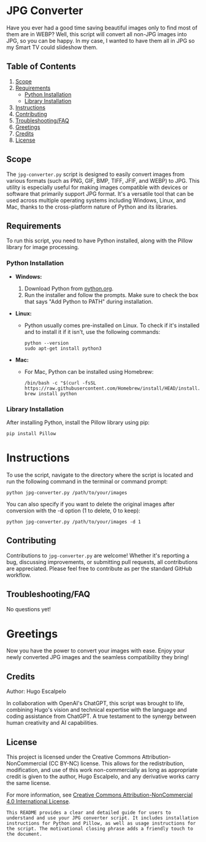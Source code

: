 # JPG Converter

Have you ever had a good time saving beautiful images only to find most of them are in WEBP? Well, this script will convert all non-JPG images into JPG, so you can be happy. In my case, I wanted to have them all in JPG so my Smart TV could slideshow them.

## Table of Contents
1. [Scope](#scope)
2. [Requirements](#requirements)
   - [Python Installation](#python-installation)
   - [Library Installation](#library-installation)
3. [Instructions](#instructions)
4. [Contributing](#contributing)
5. [Troubleshooting/FAQ](#troubleshootingfaq)
6. [Greetings](#greetings)
7. [Credits](#credits)
8. [License](#license)

## Scope

The `jpg-converter.py` script is designed to easily convert images from various formats (such as PNG, GIF, BMP, TIFF, JFIF, and WEBP) to JPG. This utility is especially useful for making images compatible with devices or software that primarily support JPG format. It's a versatile tool that can be used across multiple operating systems including Windows, Linux, and Mac, thanks to the cross-platform nature of Python and its libraries.

## Requirements

To run this script, you need to have Python installed, along with the Pillow library for image processing.

### Python Installation

- **Windows:**
  1. Download Python from [python.org](https://www.python.org/downloads/windows/).
  2. Run the installer and follow the prompts. Make sure to check the box that says "Add Python to PATH" during installation.

- **Linux:**
  - Python usually comes pre-installed on Linux. To check if it's installed and to install it if it isn't, use the following commands:
    ```
    python --version
    sudo apt-get install python3
    ```

- **Mac:**
  - For Mac, Python can be installed using Homebrew:
    ```
    /bin/bash -c "$(curl -fsSL https://raw.githubusercontent.com/Homebrew/install/HEAD/install.sh)"
    brew install python
    ```

### Library Installation

After installing Python, install the Pillow library using pip:

```
pip install Pillow
```

# Instructions

To use the script, navigate to the directory where the script is located and run the following command in the terminal or command prompt:

```
python jpg-converter.py /path/to/your/images
```

You can also specify if you want to delete the original images after conversion with the -d option (1 to delete, 0 to keep):

```
python jpg-converter.py /path/to/your/images -d 1
```
## Contributing

Contributions to `jpg-converter.py` are welcome! Whether it's reporting a bug, discussing improvements, or submitting pull requests, all contributions are appreciated. Please feel free to contribute as per the standard GitHub workflow.

## Troubleshooting/FAQ

No questions yet!

# Greetings

Now you have the power to convert your images with ease. Enjoy your newly converted JPG images and the seamless compatibility they bring!

## Credits

Author: Hugo Escalpelo

In collaboration with OpenAI's ChatGPT, this script was brought to life, combining Hugo's vision and technical expertise with the language and coding assistance from ChatGPT. A true testament to the synergy between human creativity and AI capabilities.

## License

This project is licensed under the Creative Commons Attribution-NonCommercial (CC BY-NC) license. This allows for the redistribution, modification, and use of this work non-commercially as long as appropriate credit is given to the author, Hugo Escalpelo, and any derivative works carry the same license.

For more information, see [Creative Commons Attribution-NonCommercial 4.0 International License](https://creativecommons.org/licenses/by-nc/4.0/).

```
This README provides a clear and detailed guide for users to understand and use your JPG converter script. It includes installation instructions for Python and Pillow, as well as usage instructions for the script. The motivational closing phrase adds a friendly touch to the document.
```
